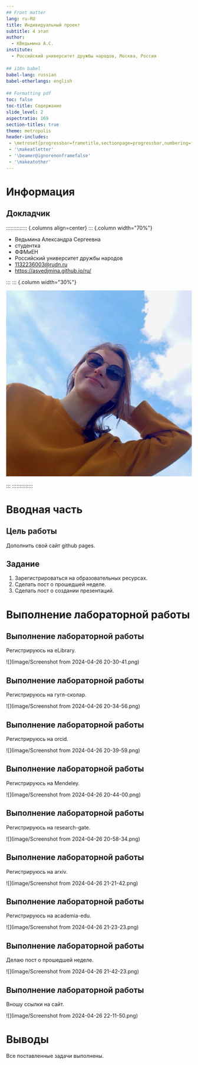 ```yaml
---
## Front matter
lang: ru-RU
title: Индивидуальный проект
subtitle: 4 этап
author:
  - КВедьмина А.С.
institute:
  - Российский университет дружбы народов, Москва, Россия

## i18n babel
babel-lang: russian
babel-otherlangs: english

## Formatting pdf
toc: false
toc-title: Содержание
slide_level: 2
aspectratio: 169
section-titles: true
theme: metropolis
header-includes:
 - \metroset{progressbar=frametitle,sectionpage=progressbar,numbering=fraction}
 - '\makeatletter'
 - '\beamer@ignorenonframefalse'
 - '\makeatother'
---
```


# Информация

## Докладчик

:::::::::::::: {.columns align=center}
::: {.column width="70%"}

  * Ведьмина Александра Сергеевна
  * студентка
  * ФФМиЕН
  * Российский университет дружбы народов
  * [1132236003@rudn.ru](mailto:1132236003@rudn.ru)
  * <https://asvedjmina.github.io/ru/>

:::
::: {.column width="30%"}

![](./image/admin.jpg)

:::
::::::::::::::
# Вводная часть

## Цель работы

Дополнить свой сайт github pages.

## Задание

1. Зарегистрироваться на образовательных ресурсах.
2. Сделать пост о прошедшей неделе.
3. Сделать пост о создании презентаций.

# Выполнение лабораторной работы

## Выполнение лабораторной работы

Регистрируюсь на eLibrary.

![](image/Screenshot from 2024-04-26 20-30-41.png)

## Выполнение лабораторной работы

Регистрируюсь на гугл-сколар.

![](image/Screenshot from 2024-04-26 20-34-56.png)

## Выполнение лабораторной работы

Регистрируюсь на orcid.

![](image/Screenshot from 2024-04-26 20-39-59.png)

## Выполнение лабораторной работы

Регистрируюсь на Mendeley.

![](image/Screenshot from 2024-04-26 20-44-00.png)

## Выполнение лабораторной работы

Регистрируюсь на research-gate.

![](image/Screenshot from 2024-04-26 20-58-34.png)

## Выполнение лабораторной работы

Регистрируюсь на arxiv.

![](image/Screenshot from 2024-04-26 21-21-42.png)

## Выполнение лабораторной работы

Регистрируюсь на academia-edu.

![](image/Screenshot from 2024-04-26 21-23-23.png)

## Выполнение лабораторной работы

Делаю пост о прошедшей неделе.

![](image/Screenshot from 2024-04-26 21-42-23.png)

## Выполнение лабораторной работы

Вношу ссылки на сайт.

![](image/Screenshot from 2024-04-26 22-11-50.png)

# Выводы

Все поставленные задачи выполнены.
